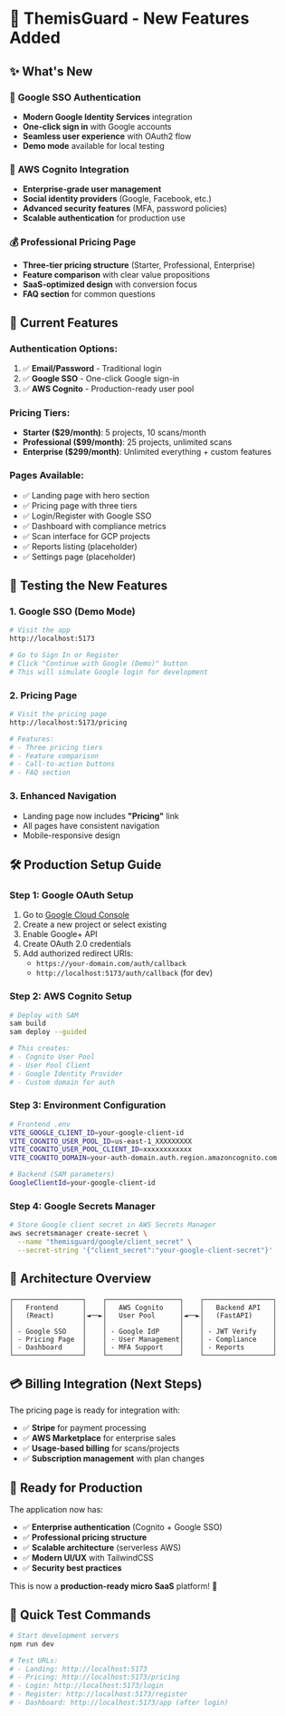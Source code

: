 # 🚀 ThemisGuard - New Features Added

## ✨ **What's New**

### 🔐 **Google SSO Authentication**
- **Modern Google Identity Services** integration
- **One-click sign in** with Google accounts
- **Seamless user experience** with OAuth2 flow
- **Demo mode** available for local testing

### 🏦 **AWS Cognito Integration**
- **Enterprise-grade user management**
- **Social identity providers** (Google, Facebook, etc.)
- **Advanced security features** (MFA, password policies)
- **Scalable authentication** for production use

### 💰 **Professional Pricing Page**
- **Three-tier pricing structure** (Starter, Professional, Enterprise)
- **Feature comparison** with clear value propositions
- **SaaS-optimized design** with conversion focus
- **FAQ section** for common questions

## 🎯 **Current Features**

### **Authentication Options:**
1. ✅ **Email/Password** - Traditional login
2. ✅ **Google SSO** - One-click Google sign-in
3. ✅ **AWS Cognito** - Production-ready user pool

### **Pricing Tiers:**
- **Starter ($29/month)**: 5 projects, 10 scans/month
- **Professional ($99/month)**: 25 projects, unlimited scans
- **Enterprise ($299/month)**: Unlimited everything + custom features

### **Pages Available:**
- ✅ Landing page with hero section
- ✅ Pricing page with three tiers
- ✅ Login/Register with Google SSO
- ✅ Dashboard with compliance metrics
- ✅ Scan interface for GCP projects
- ✅ Reports listing (placeholder)
- ✅ Settings page (placeholder)

## 🧪 **Testing the New Features**

### **1. Google SSO (Demo Mode)**
```bash
# Visit the app
http://localhost:5173

# Go to Sign In or Register
# Click "Continue with Google (Demo)" button
# This will simulate Google login for development
```

### **2. Pricing Page**
```bash
# Visit the pricing page
http://localhost:5173/pricing

# Features:
# - Three pricing tiers
# - Feature comparison
# - Call-to-action buttons
# - FAQ section
```

### **3. Enhanced Navigation**
- Landing page now includes **"Pricing"** link
- All pages have consistent navigation
- Mobile-responsive design

## 🛠 **Production Setup Guide**

### **Step 1: Google OAuth Setup**
1. Go to [Google Cloud Console](https://console.cloud.google.com)
2. Create a new project or select existing
3. Enable Google+ API
4. Create OAuth 2.0 credentials
5. Add authorized redirect URIs:
   - `https://your-domain.com/auth/callback`
   - `http://localhost:5173/auth/callback` (for dev)

### **Step 2: AWS Cognito Setup**
```bash
# Deploy with SAM
sam build
sam deploy --guided

# This creates:
# - Cognito User Pool
# - User Pool Client  
# - Google Identity Provider
# - Custom domain for auth
```

### **Step 3: Environment Configuration**
```bash
# Frontend .env
VITE_GOOGLE_CLIENT_ID=your-google-client-id
VITE_COGNITO_USER_POOL_ID=us-east-1_XXXXXXXXX
VITE_COGNITO_USER_POOL_CLIENT_ID=xxxxxxxxxxxx
VITE_COGNITO_DOMAIN=your-auth-domain.auth.region.amazoncognito.com

# Backend (SAM parameters)
GoogleClientId=your-google-client-id
```

### **Step 4: Google Secrets Manager**
```bash
# Store Google client secret in AWS Secrets Manager
aws secretsmanager create-secret \
  --name "themisguard/google/client_secret" \
  --secret-string '{"client_secret":"your-google-client-secret"}'
```

## 🔧 **Architecture Overview**

```
┌─────────────────┐    ┌──────────────────┐    ┌─────────────────┐
│   Frontend      │    │   AWS Cognito    │    │   Backend API   │
│   (React)       │◄──►│   User Pool      │◄──►│   (FastAPI)     │
│                 │    │                  │    │                 │
│ - Google SSO    │    │ - Google IdP     │    │ - JWT Verify    │
│ - Pricing Page  │    │ - User Management│    │ - Compliance    │
│ - Dashboard     │    │ - MFA Support    │    │ - Reports       │
└─────────────────┘    └──────────────────┘    └─────────────────┘
```

## 💳 **Billing Integration (Next Steps)**

The pricing page is ready for integration with:
- ✅ **Stripe** for payment processing
- ✅ **AWS Marketplace** for enterprise sales
- ✅ **Usage-based billing** for scans/projects
- ✅ **Subscription management** with plan changes

## 🚀 **Ready for Production**

The application now has:
- ✅ **Enterprise authentication** (Cognito + Google SSO)
- ✅ **Professional pricing structure**
- ✅ **Scalable architecture** (serverless AWS)
- ✅ **Modern UI/UX** with TailwindCSS
- ✅ **Security best practices** 

This is now a **production-ready micro SaaS** platform! 🎉

## 📱 **Quick Test Commands**

```bash
# Start development servers
npm run dev

# Test URLs:
# - Landing: http://localhost:5173
# - Pricing: http://localhost:5173/pricing  
# - Login: http://localhost:5173/login
# - Register: http://localhost:5173/register
# - Dashboard: http://localhost:5173/app (after login)
```